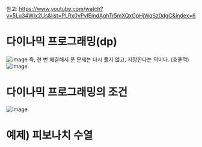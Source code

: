 참고: https://www.youtube.com/watch?v=5Lu34WIx2Us&list=PLRx0vPvlEmdAghTr5mXQxGpHjWqSz0dgC&index=6
# 다이나믹 프로그래밍(dp)
![image](https://user-images.githubusercontent.com/87055456/141773221-e9e488fc-f6aa-4961-9e67-c89336c2f977.png)
즉, 한 번 해결해서 푼 문제는 다시 풀지 않고, 저장한다는 의미다. (효율적)
![image](https://user-images.githubusercontent.com/87055456/141773351-9df6f89f-3961-4d37-af7f-ee97279829c0.png)

# 다이나믹 프로그래밍의 조건
![image](https://user-images.githubusercontent.com/87055456/141773158-da2df244-5e5e-4a6c-87c2-6463707c1ceb.png)

# 예제) 피보나치 수열
